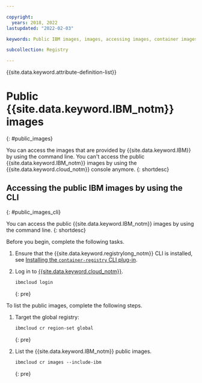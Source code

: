 ```yaml
---

copyright:
  years: 2018, 2022
lastupdated: "2022-02-03"

keywords: Public IBM images, images, accessing images, container images, public images,

subcollection: Registry

---
```


{{site.data.keyword.attribute-definition-list}}

# Public {{site.data.keyword.IBM_notm}} images
{: #public_images}

You can access the images that are provided by {{site.data.keyword.IBM}} by using the command line. You can't access the public {{site.data.keyword.IBM_notm}} images by using the {{site.data.keyword.cloud_notm}} console anymore.
{: shortdesc}

## Accessing the public IBM images by using the CLI
{: #public_images_cli}

You can access the public {{site.data.keyword.IBM_notm}} images by using the command line.
{: shortdesc}

Before you begin, complete the following tasks.

1. Ensure that the {{site.data.keyword.registrylong_notm}} CLI is installed, see [Installing the `container-registry` CLI plug-in](/docs/Registry?topic=Registry-registry_setup_cli_namespace#cli_namespace_registry_cli_install).

2. Log in to [{{site.data.keyword.cloud_notm}}](/docs/cli?topic=cli-ibmcloud_cli#ibmcloud_login).

    ```txt
    ibmcloud login
    ```
    {: pre}

To list the public images, complete the following steps.

1. Target the global registry:

    ```txt
    ibmcloud cr region-set global
    ```
    {: pre}

2. List the {{site.data.keyword.IBM_notm}} public images.

    ```txt
    ibmcloud cr images --include-ibm
    ```
    {: pre}


